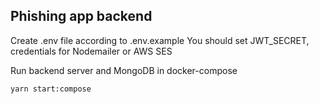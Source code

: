## Phishing app backend

Create .env file according to .env.example
You should set JWT_SECRET, credentials for Nodemailer or AWS SES


Run backend server and MongoDB in docker-compose
```
yarn start:compose
```
